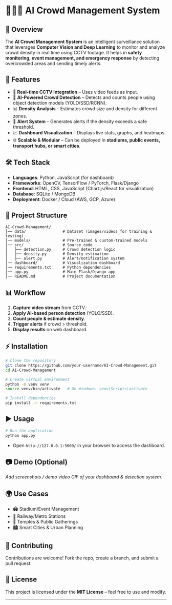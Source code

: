 # 🧑‍🤝‍🧑 AI Crowd Management System

## 📌 Overview

The **AI Crowd Management System** is an intelligent surveillance solution that leverages **Computer Vision and Deep Learning** to monitor and analyze crowd density in real time using CCTV footage.
It helps in **safety monitoring, event management, and emergency response** by detecting overcrowded areas and sending timely alerts.

## 🚀 Features

* 🎥 **Real-time CCTV Integration** – Uses video feeds as input.
* 🧠 **AI-Powered Crowd Detection** – Detects and counts people using object detection models (YOLO/SSD/RCNN).
* 📊 **Density Analysis** – Estimates crowd size and density for different zones.
* 🔔 **Alert System** – Generates alerts if the density exceeds a safe threshold.
* 📈 **Dashboard Visualization** – Displays live stats, graphs, and heatmaps.
* 🌐 **Scalable & Modular** – Can be deployed in **stadiums, public events, transport hubs, or smart cities**.

## 🛠️ Tech Stack

* **Languages**: Python, JavaScript (for dashboard)
* **Frameworks**: OpenCV, TensorFlow / PyTorch, Flask/Django
* **Frontend**: HTML, CSS, JavaScript (Chart.js/React for visualization)
* **Database**: SQLite / MongoDB
* **Deployment**: Docker / Cloud (AWS, GCP, Azure)

## 📂 Project Structure

```
AI-Crowd-Management/
│── data/                # Dataset (images/videos for training & testing)
│── models/              # Pre-trained & custom-trained models
│── src/                 # Source code
│   ├── detection.py     # Crowd detection logic
│   ├── density.py       # Density estimation
│   ├── alert.py         # Alert/notification system
│── dashboard/           # Visualization dashboard
│── requirements.txt     # Python dependencies
│── app.py               # Main Flask/Django app
│── README.md            # Project documentation
```

## 📊 Workflow

1. **Capture video stream** from CCTV.
2. **Apply AI-based person detection** (YOLO/SSD).
3. **Count people & estimate density**.
4. **Trigger alerts** if crowd > threshold.
5. **Display results** on web dashboard.

## ⚡ Installation

```bash
# Clone the repository
git clone https://github.com/your-username/AI-Crowd-Management.git
cd AI-Crowd-Management

# Create virtual environment
python -m venv venv
source venv/bin/activate   # On Windows: venv\Scripts\activate

# Install dependencies
pip install -r requirements.txt
```

## ▶️ Usage

```bash
# Run the application
python app.py
```

* Open `http://127.0.0.1:5000/` in your browser to access the dashboard.

## 📷 Demo (Optional)

*Add screenshots / demo video GIF of your dashboard & detection system.*

## 🌍 Use Cases

* 🏟️ Stadium/Event Management
* 🚉 Railway/Metro Stations
* 🕌 Temples & Public Gatherings
* 🏙️ Smart Cities & Urban Planning

## 🤝 Contributing

Contributions are welcome! Fork the repo, create a branch, and submit a pull request.

## 📜 License

This project is licensed under the **MIT License** – feel free to use and modify.

---


